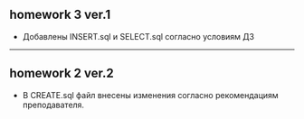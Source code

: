 ## homework 3 ver.1
- Добавлены INSERT.sql и SELECT.sql согласно условиям ДЗ

***
## homework 2 ver.2
- В CREATE.sql файл внесены изменения согласно рекомендациям преподавателя.